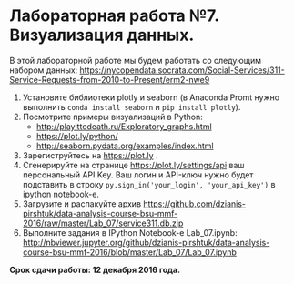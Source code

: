 # Лабораторная работа №7. Визуализация данных.

В этой лабораторной работе мы будем работать со следующим набором данных: https://nycopendata.socrata.com/Social-Services/311-Service-Requests-from-2010-to-Present/erm2-nwe9

1. Установите библиотеки plotly и seaborn (в Anaconda Promt нужно выполнить `conda install seaborn` и `pip install plotly`).
2. Посмотрите примеры визуализаций в Python:
   * http://playittodeath.ru/Exploratory_graphs.html
   * https://plot.ly/python/
   * http://seaborn.pydata.org/examples/index.html
3. Зарегиструйтесь на https://plot.ly .
4. Сгенерируйте на странице https://plot.ly/settings/api ваш персональный API Key. Ваш логин и API-ключ нужно будет подставить
в строку `py.sign_in('your_login', 'your_api_key')` в ipython notebook-е.
5. Загрузите и распакуйте архив  https://github.com/dzianis-pirshtuk/data-analysis-course-bsu-mmf-2016/raw/master/Lab_07/service311.db.zip 
6. Выполните задания в IPython Notebook-е Lab_07.ipynb: http://nbviewer.jupyter.org/github/dzianis-pirshtuk/data-analysis-course-bsu-mmf-2016/blob/master/Lab_07/Lab_07.ipynb

**Срок сдачи работы: 12 декабря 2016 года.**
